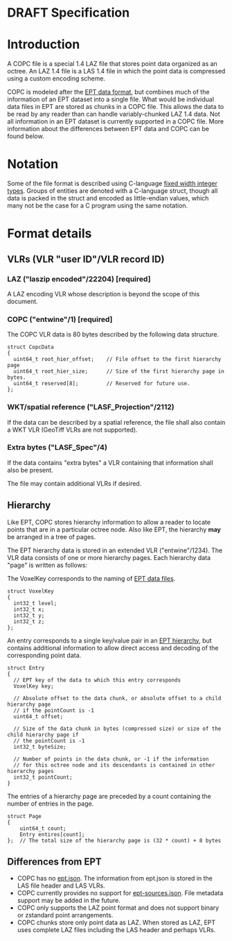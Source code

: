 # **DRAFT Specification**

# Introduction

A COPC file is a special 1.4 LAZ file that stores point data organized as an octree.
An LAZ 1.4 file is a LAS 1.4 file in which the point data is compressed using a
custom encoding scheme.

COPC is modeled after the [EPT data format](https://entwine.io/entwine-point-tile.html), but
combines much of the information of an EPT dataset into a single file.  What would be
individual data files in EPT are stored as chunks in a COPC file. This allows the data to be
read by any reader than can handle variably-chunked LAZ 1.4 data. Not all information in
an EPT dataset is currently supported in a COPC file. More information about the differences
between EPT data and COPC can be found below.

# Notation

Some of the file format is described using C-language
[fixed width integer types](https://en.cppreference.com/w/c/types/integer).
Groups of entities are denoted with a C-language struct, though all data is packed
in the struct and encoded as little-endian values, which many not be the case for
a C program using the same notation.

# Format details

## VLRs (VLR "user ID"/VLR record ID)

### LAZ ("laszip encoded"/22204) [required]

A LAZ encoding VLR whose description is beyond the scope of this document.


### COPC ("entwine"/1) [required]

The COPC VLR data is 80 bytes described by the following data structure.

    struct CopcData
    {
      uint64_t root_hier_offset;    // File offset to the first hierarchy page
      uint64_t root_hier_size;      // Size of the first hierarchy page in bytes.
      uint64_t reserved[8];         // Reserved for future use.
    };

### WKT/spatial reference ("LASF_Projection"/2112)

If the data can be described by a spatial reference, the file shall also contain a
WKT VLR (GeoTiff VLRs are not supported).

### Extra bytes ("LASF_Spec"/4)

If the data contains "extra bytes" a VLR containing that information shall also be present.

The file may contain additional VLRs if desired.

## Hierarchy

Like EPT, COPC stores hierarchy information to allow a reader to locate points that
are in a particular octree node.  Also like EPT, the hierarchy **may** be arranged in
a tree of pages.

The EPT hierarchy data is stored in an extended VLR ("entwine"/1234). The VLR data consists of
one or more hierarchy pages. Each hierarchy data "page" is written as follows:

The VoxelKey corresponds to the naming of
[EPT data files](https://entwine.io/entwine-point-tile.html#ept-data).

    struct VoxelKey
    {
      int32_t level;
      int32_t x;
      int32_t y;
      int32_t z;
    };

An entry corresponds to a single key/value pair in an
[EPT hierarchy](https://entwine.io/entwine-point-tile.html#ept-data),
but contains additional information to allow direct access and decoding of the corresponding
point data.

    struct Entry
    {
      // EPT key of the data to which this entry corresponds
      VoxelKey key;

      // Absolute offset to the data chunk, or absolute offset to a child hierarchy page
      // if the pointCount is -1
      uint64_t offset;

      // Size of the data chunk in bytes (compressed size) or size of the child hierarchy page if
      // the pointCount is -1
      int32_t byteSize;

      // Number of points in the data chunk, or -1 if the information
      // for this octree node and its descendants is contained in other hierarchy pages
      int32_t pointCount;
    }

The entries of a hierarchy page are preceded by a count containing the number of entries
in the page.

    struct Page
    {
        uint64_t count;
        Entry entires[count]; 
    };  // The total size of the hierarchy page is (32 * count) + 8 bytes


## Differences from EPT

- COPC has no [ept.json](https://entwine.io/entwine-point-tile.html#ept-data). The information
  from ept.json is stored in the LAS file header and LAS VLRs.
- COPC currently provides no support for
  [ept-sources.json](https://entwine.io/entwine-point-tile.html#ept-sources).
  File metadata support may be added in the future.
- COPC only supports the LAZ point format and does not support binary or zstandard
  point arrangements.
- COPC chunks store only point data as LAZ. When stored as LAZ, EPT uses complete LAZ files
  including the LAS header and perhaps VLRs.

